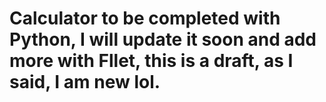 # Calculator to be completed with Python, I will update it soon and add more with Fllet, this is a draft, as I said, I am new lol.
